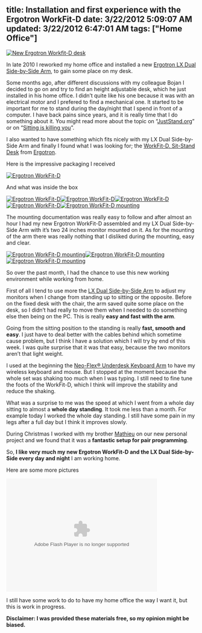 title: Installation and first experience with the Ergotron WorkFit-D
date: 3/22/2012 5:09:07 AM
updated: 3/22/2012 6:47:01 AM
tags: ["Home Office"]
---
[![New Ergotron Workfit-D desk](http://farm8.staticflickr.com/7120/7003699985_7c0182c1f6_c.jpg)](http://www.flickr.com/photos/laurentkempe/7003699985/ "New Ergotron WorkFit-D desk by Laurent Kempé, on Flickr")

In late 2010 I reworked my home office and installed a new [Ergotron LX Dual Side-by-Side Arm](http://www.laurentkempe.com/post/Installation-of-Ergotron-LX-Dual-Side-by-Side-Arm.aspx), to gain some place on my desk.

Some months ago, after different discussions with my colleague Bojan I decided to go on and try to find an height adjustable desk, which he just installed in his home office. I didn’t quite like his one because it was with an electrical motor and I prefered to find a mechanical one. It started to be important for me to stand during the day/night that I spend in front of a computer. I have back pains since years, and it is really time that I do something about it. You might read more about the topic on “[JustStand.org](http://www.juststand.org/ResearchandNews/tabid/636/language/en-US/Default.aspx)” or on “[Sitting is killing you](http://www.medicalbillingandcoding.org/sitting-kills/)”. 

I also wanted to have something which fits nicely with my LX Dual Side-by-Side Arm and finally I found what I was looking for; the [WorkFit-D, Sit-Stand Desk](http://www.ergotron.com/Products/tabid/65/PRDID/511/language/en-US/Default.aspx) from [Ergotron](http://www.ergotron.com/).

Here is the impressive packaging I received

[![Ergotron WorkFit-D](http://farm8.staticflickr.com/7169/6420082673_33bff4d087_n.jpg)](http://www.flickr.com/photos/laurentkempe/6420082673/ "Ergotron WorkFit-D by Laurent Kempé, on Flickr")

And what was inside the box

[![Ergotron WorkFit-D](http://farm8.staticflickr.com/7148/6420160295_f961581c08_n.jpg)](http://www.flickr.com/photos/laurentkempe/6420160295/ "Ergotron WorkFit-D by Laurent Kempé, on Flickr")[![Ergotron WorkFit-D](http://farm8.staticflickr.com/7027/6420177653_491c69434b_n.jpg)](http://www.flickr.com/photos/laurentkempe/6420177653/ "Ergotron WorkFit-D by Laurent Kempé, on Flickr")[![Ergotron WorkFit-D](http://farm8.staticflickr.com/7022/6420212695_3b84a42fc0_n.jpg)](http://www.flickr.com/photos/laurentkempe/6420212695/ "Ergotron WorkFit-D by Laurent Kempé, on Flickr")[![Ergotron WorkFit-D](http://farm8.staticflickr.com/7151/6420245193_1339e7bf35_n.jpg)](http://www.flickr.com/photos/laurentkempe/6420245193/ "Ergotron WorkFit-D by Laurent Kempé, on Flickr")[![Ergotron WorkFit-D mounting](http://farm7.staticflickr.com/6225/6423944187_c5835ca5cf_n.jpg)](http://www.flickr.com/photos/laurentkempe/6423944187/ "Ergotron WorkFit-D mounting by Laurent Kempé, on Flickr")

The mounting documentation was really easy to follow and after almost an hour I had my new Ergotron WorkFit-D assembled and my LX Dual Side-by-Side Arm with it’s two 24 inches monitor mounted on it. As for the mounting of the arm there was really nothing that I disliked during the mounting, easy and clear.

[![Ergotron WorkFit-D mounting](http://farm7.staticflickr.com/6045/6423945135_22ff357b05_n.jpg)](http://www.flickr.com/photos/laurentkempe/6423945135/ "Ergotron WorkFit-D mounting by Laurent Kempé, on Flickr")[![Ergotron WorkFit-D mounting](http://farm8.staticflickr.com/7012/6423948459_999c1a4a4b_n.jpg)](http://www.flickr.com/photos/laurentkempe/6423948459/ "Ergotron WorkFit-D mounting by Laurent Kempé, on Flickr")[![Ergotron WorkFit-D mounting](http://farm8.staticflickr.com/7026/6423950529_ee17df2056_n.jpg)](http://www.flickr.com/photos/laurentkempe/6423950529/ "Ergotron WorkFit-D mounting by Laurent Kempé, on Flickr")

So over the past month, I had the chance to use this new working environment while working from home.

First of all I tend to use more the [LX Dual Side-by-Side Arm](http://www.laurentkempe.com/post/Installation-of-Ergotron-LX-Dual-Side-by-Side-Arm.aspx) to adjust my monitors when I change from standing up to sitting or the opposite. Before on the fixed desk with the chair, the arm saved quite some place on the desk, so I didn’t had really to move them when I needed to do something else then being on the PC. This is really **easy and fast with the arm**.

Going from the sitting position to the standing is really **fast, smooth and easy**. I just have to deal better with the cables behind which sometime cause problem, but I think I have a solution which I will try by end of this week. I was quite surprise that it was that easy, because the two monitors aren’t that light weight.

I used at the beginning the [Neo-Flex® Underdesk Keyboard Arm](http://www.ergotron.com/Products/tabid/65/PRDID/470/language/en-US/Default.aspx) to have my wireless keyboard and mouse. But I stopped at the moment because the whole set was shaking too much when I was typing. I still need to fine tune the foots of the WorkFit-D, which I think will improve the stability and reduce the shaking. 

What was a surprise to me was the speed at which I went from a whole day sitting to almost a **whole day standing**. It took me less than a month. For example today I worked the whole day standing. I still have some pain in my legs after a full day but I think it improves slowly.

During Christmas I worked with my brother [Mathieu](http://myaustraliantrip.blogspot.fr/) on our new personal project and we found that it was a **fantastic setup for pair programming**.

So, **I like very much my new Ergotron WorkFit-D and the LX Dual Side-by-Side every day and night** I am working home.

Here are some more pictures
 <object width="400" height="300"> 

<embed type="application/x-shockwave-flash" src="http://www.flickr.com/apps/slideshow/show.swf?v=109615" allowfullscreen="true" flashvars="offsite=true&lang=en-us&page_show_url=%2Fphotos%2Flaurentkempe%2Fsets%2F72157629629270505%2Fshow%2F&page_show_back_url=%2Fphotos%2Flaurentkempe%2Fsets%2F72157629629270505%2F&set_id=72157629629270505&jump_to=" width="400" height="300"></object>  

I still have some work to do to have my home office the way I want it, but this is work in progress.

**Disclaimer: I was provided these materials free, so my opinion might be biased.**
